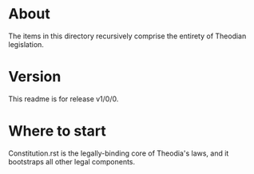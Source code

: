 About
=====
The items in this directory recursively comprise the entirety of Theodian legislation.  

Version
=======
This readme is for release v1/0/0.  

Where to start
==============
Constitution.rst is the legally-binding core of Theodia's laws, and it bootstraps all other legal components.  
